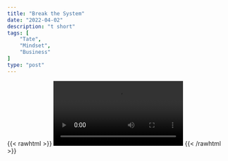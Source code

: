 ```yaml
---
title: "Break the System"
date: "2022-04-02"
description: "t short"
tags: [
    "Tate",
    "Mindset",
    "Business"
]
type: "post"
---
```

{{< rawhtml >}}
    <video width="auto" height="auto" controls>
        <source src="https://clips.dev00ps.com/Tate/I%20ALWAYS%20UNDERSTOOD%20THIS%202022%20getrich.mp4" type="video/mp4"> 
    </video>
{{< /rawhtml >}}